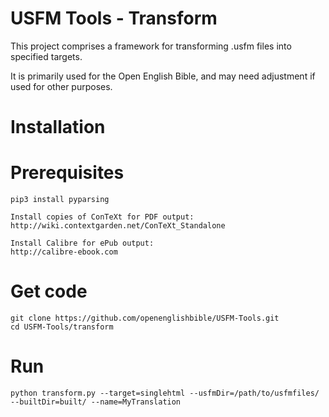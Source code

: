 # USFM Tools - Transform 

This project comprises a framework for transforming .usfm files into specified targets.

It is primarily used for the Open English Bible, and may need adjustment if used for other purposes.

# Installation

# Prerequisites

    pip3 install pyparsing
    
    Install copies of ConTeXt for PDF output:
    http://wiki.contextgarden.net/ConTeXt_Standalone
    
    Install Calibre for ePub output:
    http://calibre-ebook.com
    
# Get code

    git clone https://github.com/openenglishbible/USFM-Tools.git
    cd USFM-Tools/transform

# Run

    python transform.py --target=singlehtml --usfmDir=/path/to/usfmfiles/ --builtDir=built/ --name=MyTranslation

